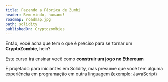 ```yaml
---
title: Fazendo a Fábrica de Zumbi
header: Bem vindo, humano!
roadmap: roadmap.jpg
path: solidity
publishedOn: Cryptozombies
---
```


Então, você acha que tem o que é preciso para se tornar um **CryptoZombie**, hein?

Este curso irá ensinar você como **construir um jogo no Ethereum**

É projetado para iniciantes em Solidity, mas presume que você tem alguma experiência
em programação em outra linguagem (exemplo: JavaScript)
